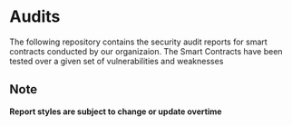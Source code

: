 # Audits

The following repository contains the security audit reports for smart contracts conducted by our organizaion. The Smart Contracts have been tested over a given set of vulnerabilities and weaknesses

## Note
<b>Report styles are subject to change or update overtime</b>
